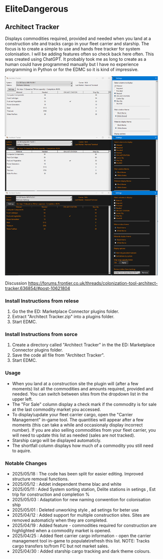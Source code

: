 # EliteDangerous

## Architect Tracker
Displays commodities required, provided and needed when you land at a construction site and tracks cargo in your fleet carrier and starship.
The focus is to create a simple to use and hands free tracker for system colonisation. I will be adding features often so check back here often. This was created using ChatGPT. It probably took me as long to create as a human could have programmed manually but I have no experience programming in Python or for the EDMC so it is kind of impressive.

![Screenshot](https://github.com/kol19pl/EliteDangerous-ArchictectTracker/blob/main/Zrzut%20ekranu%202025-05-01%20131935.png?raw=true)

Discussion
https://forums.frontier.co.uk/threads/colonization-tool-architect-tracker.636854/#post-10621804



### Install Instructions from relese
1. Go the the ED: Marketplace Connector plugins folder.
2. Extract "Architect Tracker.zip" into a plugins folder.
3. Start EDMC.


### Install Instructions from sorce
1. Create a directory called "Architect Tracker" in the the ED: Marketplace Connector plugins folder.
2. Save the code all file from "Architect Tracker".
3. Start EDMC.

### Usage
+ When you land at a construction site the plugin will (after a few moments) list all the commodities and amounts required, provided and needed. You can switch between sites from the dropdown list in the upper left.
+ The "For Sale" column display a check mark if the commodity is for sale at the last commodity market you accessed.
+ To display\update your fleet carrier cargo, open the "Carrier Management" in-game tool. The quantities will appear after a few moments (this can take a while and occasionaly display incorrect number). If you are also selling commodities from your fleet carrier, you will need to update this list as needed (sales are not tracked).
+ Starship cargo will be displayed automaticly.
+ The shortfall column displays how much of a commodity you still need to aquire.


### Notable Changes
+ 2025/05/18 : The code has been split for easier editing. Improved structure removal functions.
+ 2025/05/12 : Addet independent theme blac and white
+ 2025/05/11 : Aded System sorting station, Delite stations in setings , Est trip for construction and completion %
+ 2025/05/03 : Adaptation for new naming conwention for colonisation ship
+ 2025/05/01 : Deleted unworking style , ad setings for beter use
+ 2025/04/12 : Added support for multiple construction sites. Sites are removed automaticly when they are completed.
+ 2025/04/19 : Added feature - commodities required for construction are highlighted when a commodity market is opened.
+ 2025/04/25 : Added fleet carrier cargo information - open the carrier management tool in-game to populate\refresh this list. NOTE: Tracks cargo transfers to/from FC but not market sales.
+ 2025/04/30 : Added starship cargo tracking and dark theme colours.

